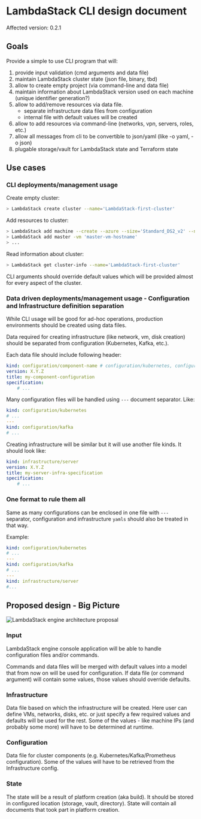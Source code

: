 # LambdaStack CLI design document

Affected version: 0.2.1

## Goals

Provide a simple to use CLI program that will:

1. provide input validation (cmd arguments and data file)
2. maintain LambdaStack cluster state (json file, binary, tbd)
3. allow to create empty project (via command-line and data file)
4. maintain information about LambdaStack version used on each machine (unique identifier generation?)
5. allow to add/remove resources via data file.
    - separate infrastructure data files from configuration
    - internal file with default values will be created
6. allow to add resources via command-line (networks, vpn, servers, roles, etc.)
7. allow all messages from cli to be convertible to json/yaml (like -o yaml, -o json)
8. plugable storage/vault for LambdaStack state and Terraform state

## Use cases

### CLI deployments/management usage

Create empty cluster:

```bash
> LambdaStack create cluster --name='LambdaStack-first-cluster'
```

Add resources to cluster:

```bash
> LambdaStack add machine --create --azure --size='Standard_DS2_v2' --name='master-vm-hostname'
> LambdaStack add master -vm 'master-vm-hostname'
> ...
```

Read information about cluster:

```bash
> LambdaStack get cluster-info --name='LambdaStack-first-cluster'
```

CLI arguments should override default values which will be provided almost for every aspect of the cluster.

### Data driven deployments/management usage - Configuration and Infrastructure definition separation

While CLI usage will be good for ad-hoc operations, production environments should be created using data files.

Data required for creating infrastructure (like network, vm, disk creation) should be separated from configuration (Kubernetes, Kafka, etc.).

Each data file should include following header:

```yaml
kind: configuration/component-name # configuration/kubernetes, configuration/kafka, configuration/monitoring, ...
version: X.Y.Z
title: my-component-configuration
specification:
    # ...
```

Many configuration files will be handled using `---` document separator. Like:

```yaml
kind: configuration/kubernetes
# ...
---
kind: configuration/kafka
# ...
```

Creating infrastructure will be similar but it will use another file kinds. It should look like:

```yaml
kind: infrastructure/server
version: X.Y.Z
title: my-server-infra-specification
specification:
    # ...
```

### One format to rule them all

Same as many configurations can be enclosed in one file with `---` separator, configuration and infrastructure `yamls` should also be treated in that way.

Example:

```yaml
kind: configuration/kubernetes
# ...
---
kind: configuration/kafka
# ...
---
kind: infrastructure/server
#...
```

## Proposed design - Big Picture

![LambdaStack engine architecture proposal](LambdaStack-engine.svg)

### Input

LambdaStack engine console application will be able to handle configuration files and/or commands.

Commands and data files will be merged with default values into a model that from now on will be used for configuration. If data file (or command argument) will contain some values, those values should override defaults.

### Infrastructure

Data file based on which the infrastructure will be created. Here user can define VMs, networks, disks, etc. or just specify a few required values and defaults will be used for the rest. Some of the values - like machine IPs (and probably some more) will have to be determined at runtime.

### Configuration

Data file for cluster components (e.g. Kubernetes/Kafka/Prometheus configuration). Some of the values will have to be retrieved from the Infrastructure config.

### State

The state will be a result of platform creation (aka build). It should be stored in configured location (storage, vault, directory). State will contain all documents that took part in platform creation.
